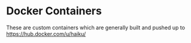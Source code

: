 # Docker Containers

These are custom containers which are generally built and pushed
up to https://hub.docker.com/u/haiku/
